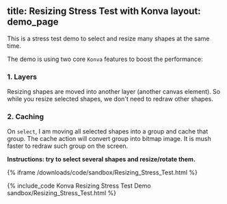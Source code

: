 title: Resizing Stress Test with Konva
layout: demo_page
---

This is a stress test demo to select and resize many shapes at the same time.

The demo is using two core `Konva` features to boost the performance:

### 1. Layers

Resizing shapes are moved into another layer (another canvas element). So while you resize selected shapes, we don't need to redraw other shapes.

### 2. Caching

On `select`, I am moving all selected shapes into a group and cache that group. The cache action will convert group into bitmap image. It is mush faster to redraw such group on the screen.

**Instructions: try to select several shapes and resize/rotate them.**

{% iframe /downloads/code/sandbox/Resizing_Stress_Test.html %}

{% include_code Konva Resizing Stress Test Demo sandbox/Resizing_Stress_Test.html %}